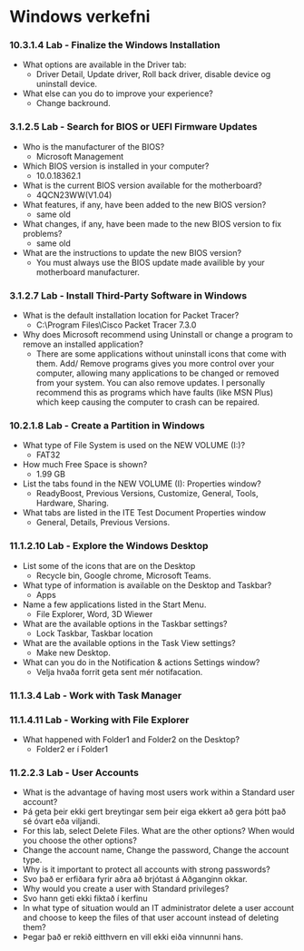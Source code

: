 # Windows verkefni


### 10.3.1.4 Lab - Finalize the Windows Installation

* What options are available in the Driver tab:
  * Driver Detail, Update driver, Roll back driver, disable device og uninstall device.
* What else can you do to improve your experience?
  * Change backround.


### 3.1.2.5 Lab - Search for BIOS or UEFI Firmware Updates

* Who is the manufacturer of the BIOS?
  * Microsoft Management
* Which BIOS version is installed in your computer?
  * 10.0.18362.1
* What is the current BIOS version available for the motherboard?
  * 4QCN23WW(V1.04)
* What features, if any, have been added to the new BIOS version?
  * same old
* What changes, if any, have been made to the new BIOS version to fix problems?
  * same old
* What are the instructions to update the new BIOS version?
  * You must always use the BIOS update made availible by your motherboard manufacturer.


### 3.1.2.7 Lab - Install Third-Party Software in Windows

* What is the default installation location for Packet Tracer?
  * C:\Program Files\Cisco Packet Tracer 7.3.0
* Why does Microsoft recommend using Uninstall or change a program to remove an installed application?
  * There are some applications without uninstall icons that come with them. Add/ Remove programs gives you more control over your computer, allowing many applications to be changed or removed from your system. You can also remove updates. I personally recommend this as programs which have faults (like MSN Plus) which keep causing the computer to crash can be repaired.
 
 
### 10.2.1.8 Lab - Create a Partition in Windows
* What type of File System is used on the NEW VOLUME (I:)?
  * FAT32
* How much Free Space is shown?
  * 1.99 GB
* List the tabs found in the NEW VOLUME (I): Properties window?
  * ReadyBoost, Previous Versions, Customize, General, Tools, Hardware, Sharing.
* What tabs are listed in the ITE Test Document Properties window
  * General, Details, Previous Versions.


### 11.1.2.10 Lab - Explore the Windows Desktop
* List some of the icons that are on the Desktop
  * Recycle bin, Google chrome, Microsoft Teams. 
* What type of information is available on the Desktop and Taskbar?
  * Apps
* Name a few applications listed in the Start Menu.
  * File Explorer, Word, 3D Wiewer
* What are the available options in the Taskbar settings?
  * Lock Taskbar, Taskbar location
* What are the available options in the Task View settings?
  * Make new Desktop.
* What can you do in the Notification & actions Settings window?
  * Velja hvaða forrit geta sent mér notifacation.


### 11.1.3.4 Lab - Work with Task Manager



### 11.1.4.11 Lab - Working with File Explorer
* What happened with Folder1 and Folder2 on the Desktop?
  * Folder2 er í Folder1

### 11.2.2.3 Lab - User Accounts
* What is the advantage of having most users work within a Standard user account?
 * Þá geta þeir ekki gert breytingar sem þeir eiga ekkert að gera þótt það sé óvart eða viljandi.
* For this lab, select Delete Files. What are the other options? When would you choose the other options?
 * Change the account name, Change the password, Change the account type.
* Why is it important to protect all accounts with strong passwords?
 * Svo það er erfiðara fyrir aðra að brjótast á Aðganginn okkar.
* Why would you create a user with Standard privileges?
 * Svo hann geti ekki fiktað í kerfinu
* In what type of situation would an IT administrator delete a user account and choose to keep the files of that
user account instead of deleting them?
 * Þegar það er rekið eitthvern en vill ekki eiða vinnunni hans.

 
 
 
 
 
 
 
 
